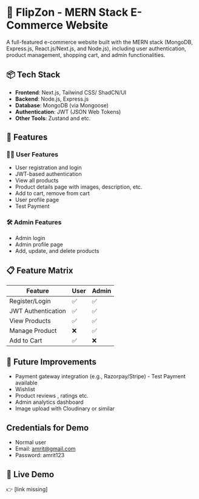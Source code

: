 
# 🛒 FlipZon - MERN Stack E-Commerce Website

A full-featured e-commerce website built with the MERN stack (MongoDB, Express.js, React.js/Next.js, and Node.js), including user authentication, product management, shopping cart, and admin functionalities.

## 📦 Tech Stack

- **Frontend**: Next.js, Tailwind CSS/ ShadCN/UI
- **Backend**: Node.js, Express.js
- **Database**: MongoDB (via Mongoose)
- **Authentication**: JWT (JSON Web Tokens)
- **Other Tools**: Zustand and etc.



## 🚀 Features

### 🧑‍💼 User Features

- User registration and login
- JWT-based authentication
- View all products
- Product details page with images, description, etc.
- Add to cart, remove from cart
- User profile page
- Test Payment

### 🛠️ Admin Features

- Admin login
- Admin profile page
- Add, update, and delete products


## 📋 Feature Matrix

| Feature                | User | Admin |
|------------------------|------|-------|
| Register/Login         | ✅   | ✅   |
| JWT Authentication     | ✅   | ✅   |
| View Products          | ✅   | ✅   |
| Manage  Product        | ❌   | ✅   |
| Add to Cart            | ✅   | ❌   |


## 🧠 Future Improvements
- Payment gateway integration (e.g., Razorpay/Stripe) - Test Payment available
- Wishlist
- Product reviews , ratings etc.
- Admin analytics dashboard
- Image upload with Cloudinary or similar


## Credentials for Demo

- Normal user
- Email: amrit@gmail.com
- Password: amrit123


## 🔗 Live Demo

👉 [link missing]
